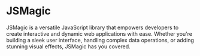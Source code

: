 # JSMagic
JSMagic is a versatile JavaScript library that empowers developers to create interactive and dynamic web applications with ease. Whether you're building a sleek user interface, handling complex data operations, or adding stunning visual effects, JSMagic has you covered.
